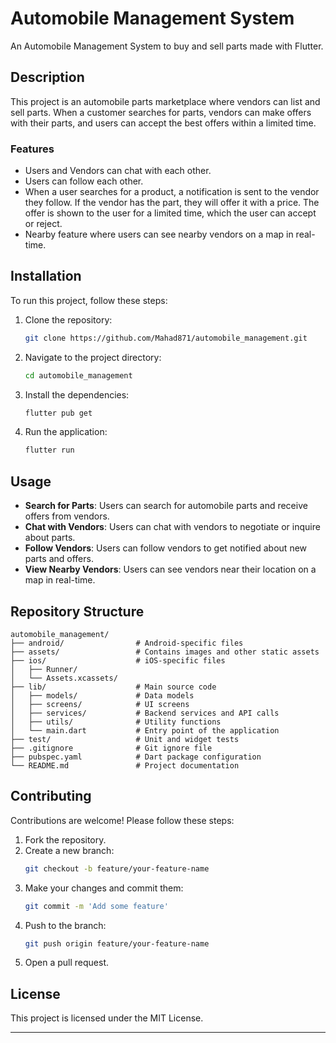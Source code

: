 # Automobile Management System

An Automobile Management System to buy and sell parts made with Flutter.

## Description

This project is an automobile parts marketplace where vendors can list and sell parts. When a customer searches for parts, vendors can make offers with their parts, and users can accept the best offers within a limited time.

### Features

- Users and Vendors can chat with each other.
- Users can follow each other.
- When a user searches for a product, a notification is sent to the vendor they follow. If the vendor has the part, they will offer it with a price. The offer is shown to the user for a limited time, which the user can accept or reject.
- Nearby feature where users can see nearby vendors on a map in real-time.

## Installation

To run this project, follow these steps:

1. Clone the repository:
   ```bash
   git clone https://github.com/Mahad871/automobile_management.git
   ```
2. Navigate to the project directory:
   ```bash
   cd automobile_management
   ```
3. Install the dependencies:
   ```bash
   flutter pub get
   ```
4. Run the application:
   ```bash
   flutter run
   ```

## Usage

- **Search for Parts**: Users can search for automobile parts and receive offers from vendors.
- **Chat with Vendors**: Users can chat with vendors to negotiate or inquire about parts.
- **Follow Vendors**: Users can follow vendors to get notified about new parts and offers.
- **View Nearby Vendors**: Users can see vendors near their location on a map in real-time.

## Repository Structure
```plaintext
automobile_management/
├── android/                # Android-specific files
├── assets/                 # Contains images and other static assets
├── ios/                    # iOS-specific files
│   ├── Runner/
│   └── Assets.xcassets/
├── lib/                    # Main source code
│   ├── models/             # Data models
│   ├── screens/            # UI screens
│   ├── services/           # Backend services and API calls
│   ├── utils/              # Utility functions
│   └── main.dart           # Entry point of the application
├── test/                   # Unit and widget tests
├── .gitignore              # Git ignore file
├── pubspec.yaml            # Dart package configuration
└── README.md               # Project documentation
```

## Contributing

Contributions are welcome! Please follow these steps:

1. Fork the repository.
2. Create a new branch:
   ```bash
   git checkout -b feature/your-feature-name
   ```
3. Make your changes and commit them:
   ```bash
   git commit -m 'Add some feature'
   ```
4. Push to the branch:
   ```bash
   git push origin feature/your-feature-name
   ```
5. Open a pull request.

## License

This project is licensed under the MIT License.

---
